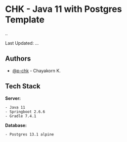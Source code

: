 
# CHK - Java 11 with Postgres Template

..

Last Updated: ...


## Authors

- [@p-chk](https://www.github.com/p-chk) - Chayakorn K.


## Tech Stack

**Server:**
```
- Java 11
- Springboot 2.6.6
- Gradle 7.4.1
```
**Database:**
```
- Postgres 13.1 alpine
```





